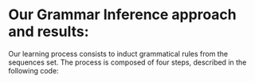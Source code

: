  # Our Grammar Inference approach and results: 
 
 Our learning process consists to induct grammatical rules from the sequences set. The process is composed of four steps, described in the following code:
